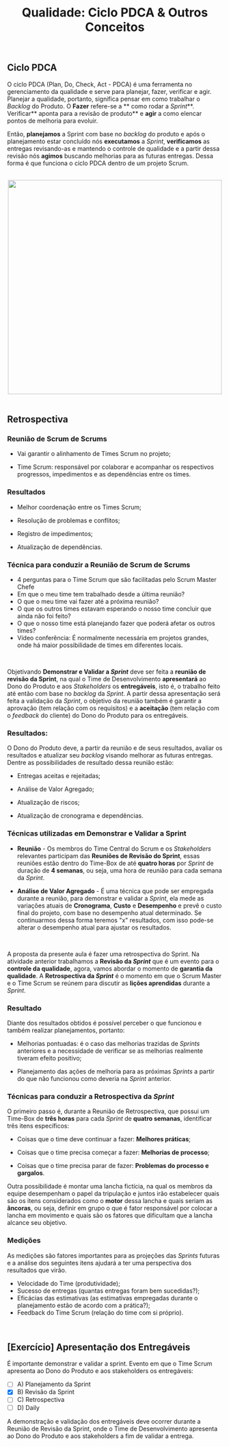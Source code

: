 <div align="center">

# Qualidade: Ciclo PDCA & Outros Conceitos

</div>

<br>

## Ciclo PDCA


O ciclo PDCA (Plan, Do, Check, Act - PDCA) é uma ferramenta no gerenciamento da qualidade e serve para planejar, fazer, verificar e agir. Planejar a qualidade, portanto, significa pensar em como trabalhar o *Backlog* do Produto. O **Fazer** refere-se a ** como rodar a *Sprint***. Verificar** aponta para a revisão de produto** e **agir** a como elencar pontos de melhoria para evoluir.

Então, **planejamos** a Sprint com base no *backlog* do produto e após o planejamento estar concluído nós **executamos** a *Sprint*, **verificamos** as entregas revisando-as e mantendo o controle de qualidade e a partir dessa revisão nós **agimos** buscando melhorias para as futuras entregas. Dessa forma é que funciona o ciclo PDCA dentro de um projeto Scrum.

<br>

<div align="center">

<img src="images/ciclo-pdca.webp" width="500">

</div>

<br>

## Retrospectiva

### Reunião de Scrum de Scrums

- Vai garantir o alinhamento de Times Scrum no projeto;

- Time Scrum: responsável por colaborar e acompanhar os respectivos progressos, impedimentos e as dependências entre os times.

### Resultados

- Melhor coordenação entre os Times Scrum;

- Resolução de problemas e conflitos;

- Registro de impedimentos;

- Atualização de dependências.

### Técnica para conduzir a Reunião de Scrum de Scrums

- 4 perguntas para o Time Scrum que são facilitadas pelo Scrum Master Chefe
- Em que o meu time tem trabalhado desde a última reunião?
- O que o meu time vai fazer até a próxima reunião?
- O que os outros times estavam esperando o nosso time concluir que ainda não foi feito?
- O que o nosso time está planejando fazer que poderá afetar os outros times?
- Vídeo conferência: É normalmente necessária em projetos grandes, onde há maior possibilidade de times em diferentes locais.

<br>

Objetivando **Demonstrar e Validar a *Sprint*** deve ser feita a **reunião de revisão da Sprint**, na qual o Time de Desenvolvimento **apresentará** ao Dono do Produto e aos *Stakeholders* os **entregáveis**, isto é, o trabalho feito até então com base no *backlog* da *Sprint*. A partir dessa apresentação será feita a validação da *Sprint*, o objetivo da reunião também é garantir a aprovação (tem relação com os requisitos) e a **aceitação** (tem relação com o *feedback* do cliente) do Dono do Produto para os entregáveis.

### Resultados:

O Dono do Produto deve, a partir da reunião e de seus resultados, avaliar os resultados e atualizar seu *backlog* visando melhorar as futuras entregas. Dentre as possibilidades de resultado dessa reunião estão:

- Entregas aceitas e rejeitadas;

- Análise de Valor Agregado;

- Atualização de riscos;

- Atualização de cronograma e dependências.

### Técnicas utilizadas em Demonstrar e Validar a Sprint

- **Reunião** - Os membros do Time Central do Scrum e os *Stakeholders* relevantes participam das **Reuniões de Revisão do Sprint**, essas reuniões estão dentro do Time-Box de até **quatro horas** por *Sprint* de duração de **4 semanas**, ou seja, uma hora de reunião para cada semana da *Sprint*.

- **Análise de Valor Agregado** - É uma técnica que pode ser empregada durante a reunião, para demonstrar e validar a *Sprint*, ela mede as variações atuais de **Cronograma**, **Custo** e **Desempenho** e prevê o custo final do projeto, com base no desempenho atual determinado. Se continuarmos dessa forma teremos "x" resultados, com isso pode-se alterar o desempenho atual para ajustar os resultados.

<br>

A proposta da presente aula é fazer uma retrospectiva do Sprint. Na atividade anterior trabalhamos a **Revisão da *Sprint*** que é um evento para o **controle da qualidade**, agora, vamos abordar o momento de **garantia da qualidade**. A **Retrospectiva da *Sprint*** é o momento em que o Scrum Master e o Time Scrum se reúnem para discutir as **lições aprendidas** durante a *Sprint*.

### Resultado

Diante dos resultados obtidos é possível perceber o que funcionou e também realizar planejamentos, portanto:

- Melhorias pontuadas: é o caso das melhorias trazidas de *Sprints* anteriores e a necessidade de verificar se as melhorias realmente tiveram efeito positivo;

- Planejamento das ações de melhoria para as próximas *Sprints* a partir do que não funcionou como deveria na *Sprint* anterior.

### Técnicas para conduzir a Retrospectiva da *Sprint*

O primeiro passo é, durante a Reunião de Retrospectiva, que possui um Time-Box de **três horas** para cada *Sprint* de **quatro semanas**, identificar três itens específicos:

- Coisas que o time deve continuar a fazer: **Melhores práticas**;

- Coisas que o time precisa começar a fazer: **Melhorias de processo**;

- Coisas que o time precisa parar de fazer: **Problemas do processo e gargalos**.

Outra possibilidade é montar uma lancha fictícia, na qual os membros da equipe desempenham o papel da tripulação e juntos irão estabelecer quais são os itens considerados como o **motor** dessa lancha e quais seriam as **âncoras**, ou seja, definir em grupo o que é fator responsável por colocar a lancha em movimento e quais são os fatores que dificultam que a lancha alcance seu objetivo. 

### Medições

As medições são fatores importantes para as projeções das *Sprints* futuras e a análise dos seguintes itens ajudará a ter uma perspectiva dos resultados que virão.

- Velocidade do Time (produtividade);
- Sucesso de entregas (quantas entregas foram bem sucedidas?);
- Eficácias das estimativas (as estimativas empregadas durante o planejamento estão de acordo com a prática?);
- Feedback do Time Scrum (relação do time com si próprio).

<br>

## [Exercício] Apresentação dos Entregáveis

É importante demonstrar e validar a sprint. Evento em que o Time Scrum apresenta ao Dono do Produto e aos stakeholders os entregáveis:

- [ ] A) Planejamento da Sprint
- [x] B) Revisão da Sprint
- [ ] C) Retrospectiva
- [ ] D) Daily

A demonstração e validação dos entregáveis deve ocorrer durante a Reunião de Revisão da Sprint, onde o Time de Desenvolvimento apresenta ao Dono do Produto e aos stakeholders a fim de validar a entrega.